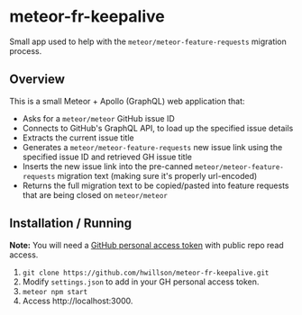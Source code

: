# meteor-fr-keepalive

Small app used to help with the `meteor/meteor-feature-requests` migration process.

## Overview

This is a small Meteor + Apollo (GraphQL) web application that:

- Asks for a `meteor/meteor` GitHub issue ID
- Connects to GitHub's GraphQL API, to load up the specified issue details
- Extracts the current issue title
- Generates a `meteor/meteor-feature-requests` new issue link using the specified issue ID and retrieved GH issue title
- Inserts the new issue link into the pre-canned `meteor/meteor-feature-requests` migration text (making sure it's properly url-encoded)
- Returns the full migration text to be copied/pasted into feature requests that are being closed on `meteor/meteor`

## Installation / Running

**Note:** You will need a [GitHub personal access token](https://github.com/settings/tokens) with public repo read access.


1. `git clone https://github.com/hwillson/meteor-fr-keepalive.git`
2. Modify `settings.json` to add in your GH personal access token.
3. `meteor npm start`
4. Access http://localhost:3000.
